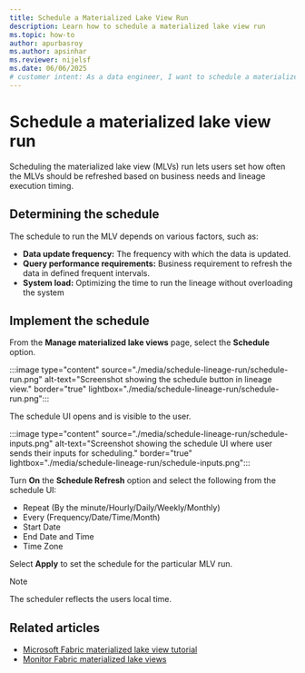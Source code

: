 ```yaml
---
title: Schedule a Materialized Lake View Run
description: Learn how to schedule a materialized lake view run
ms.topic: how-to
author: apurbasroy
ms.author: apsinhar
ms.reviewer: nijelsf
ms.date: 06/06/2025
# customer intent: As a data engineer, I want to schedule a materialized lake views run in Microsoft Fabric so that I can refresh the materialized lake views based on business requirements.
---
```


# Schedule a materialized lake view run

Scheduling the materialized lake view (MLVs) run lets users set how often the MLVs should be refreshed based on business needs and lineage execution timing.

## Determining the schedule

The schedule to run the MLV depends on various factors, such as:

* **Data update frequency:** The frequency with which the data is updated.
* **Query performance requirements:** Business requirement to refresh the data in defined frequent intervals.
* **System load:** Optimizing the time to run the lineage without overloading the system

## Implement the schedule

From the **Manage materialized lake views** page, select the **Schedule** option.

:::image type="content" source="./media/schedule-lineage-run/schedule-run.png" alt-text="Screenshot showing the schedule button in lineage view." border="true" lightbox="./media/schedule-lineage-run/schedule-run.png":::

The schedule UI opens and is visible to the user.

:::image type="content" source="./media/schedule-lineage-run/schedule-inputs.png" alt-text="Screenshot showing the schedule UI where user sends their inputs for scheduling." border="true" lightbox="./media/schedule-lineage-run/schedule-inputs.png":::

Turn **On** the **Schedule Refresh** option and select the following from the schedule UI:

* Repeat (By the minute/Hourly/Daily/Weekly/Monthly)
* Every (Frequency/Date/Time/Month)
* Start Date
* End Date and Time
* Time Zone

Select **Apply** to set the schedule for the particular MLV run.

> [!NOTE]
> The scheduler reflects the users local time.

## Related articles

* [Microsoft Fabric materialized lake view tutorial](./tutorial.md)
* [Monitor Fabric materialized lake views](./monitor-materialized-lake-views.md)